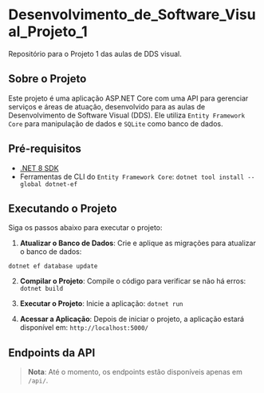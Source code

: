 # Desenvolvimento_de_Software_Visual_Projeto_1

Repositório para o Projeto 1 das aulas de DDS visual.

## Sobre o Projeto

Este projeto é uma aplicação ASP.NET Core com uma API para gerenciar serviços e áreas de atuação, desenvolvido para as aulas de Desenvolvimento de Software Visual (DDS). Ele utiliza `Entity Framework Core` para manipulação de dados e `SQLite` como banco de dados.

## Pré-requisitos

- [.NET 8 SDK](https://dotnet.microsoft.com/download)
- Ferramentas de CLI do `Entity Framework Core`:
`dotnet tool install --global dotnet-ef`

## Executando o Projeto

Siga os passos abaixo para executar o projeto:

1. **Atualizar o Banco de Dados**: Crie e aplique as migrações para atualizar o banco de dados:

`dotnet ef database update`

2. **Compilar o Projeto**: Compile o código para verificar se não há erros:
`dotnet build`

3. **Executar o Projeto**: Inicie a aplicação:
`dotnet run`


4. **Acessar a Aplicação**: Depois de iniciar o projeto, a aplicação estará disponível em:
`http://localhost:5000/`

## Endpoints da API

> **Nota**: Até o momento, os endpoints estão disponíveis apenas em `/api/`.
